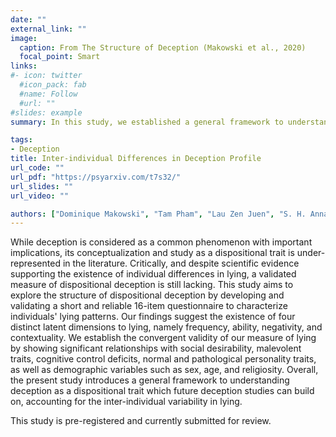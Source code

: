 ```yaml
---
date: ""
external_link: ""
image:
  caption: From The Structure of Deception (Makowski et al., 2020)
  focal_point: Smart
links:
#- icon: twitter
  #icon_pack: fab
  #name: Follow
  #url: ""
#slides: example
summary: In this study, we established a general framework to understanding deception as a dispositional trait, through developing and validating a short and reliable 16-item questionnaire.

tags:
- Deception 
title: Inter-individual Differences in Deception Profile
url_code: ""
url_pdf: "https://psyarxiv.com/t7s32/"
url_slides: ""
url_video: ""

authors: ["Dominique Makowski", "Tam Pham", "Lau Zen Juen", "S. H. Annabel Chen"]
---
```


While deception is considered as a common phenomenon with important implications, its conceptualization and study as a dispositional trait is under-represented in the literature. Critically, and despite scientific evidence supporting the existence of individual differences in lying, a validated measure of dispositional deception is still lacking. This study aims to explore the structure of dispositional deception by developing and validating a short and reliable 16-item questionnaire to characterize individuals' lying patterns. Our findings suggest the existence of four distinct latent dimensions to lying, namely frequency, ability, negativity, and contextuality. We establish the convergent validity of our measure of lying by showing significant relationships with social desirability, malevolent traits, cognitive control deficits, normal and pathological personality traits, as well as demographic variables such as sex, age, and religiosity. Overall, the present study introduces a general framework to understanding deception as a dispositional trait which future deception studies can build on, accounting for the inter-individual variability in lying.

This study is pre-registered and currently submitted for review.
